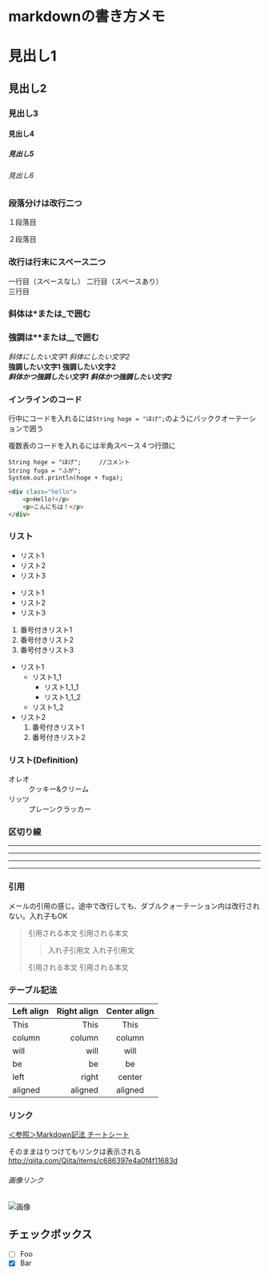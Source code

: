 # markdownの書き方メモ

# 見出し1
## 見出し2
### 見出し3
#### 見出し4
##### 見出し5
###### 見出し6

### 段落分けは改行二つ
１段落目

２段落目

### 改行は行末にスペース二つ

一行目（スペースなし）
二行目（スペースあり）  
三行目

### 斜体は*または_で囲む
### 強調は**または__で囲む

*斜体にしたい文字1*  _斜体にしたい文字2_  
**強調したい文字1**  __強調したい文字2__  
***斜体かつ強調したい文字1***  ___斜体かつ強調したい文字2___  

### インラインのコード

行中にコードを入れるには`String hoge = "ほげ";`のようにバッククオーテーションで囲う  

複数表のコードを入れるには半角スペース４つ行頭に

    String hoge = "ほげ";     //コメント
    String fuga = "ふが";
    System.out.println(hoge + fuga);

```html
<div class="hello">
    <p>Hello!</p>
    <p>こんにちは！</p>
</div>
```

### リスト

* リスト1
* リスト2
* リスト3


- リスト1
- リスト2
- リスト3


1. 番号付きリスト1
2. 番号付きリスト2
3. 番号付きリスト3


- リスト1
    - リスト1_1
        - リスト1_1_1
        - リスト1_1_2
    - リスト1_2
- リスト2
    1. 番号付きリスト1
    2. 番号付きリスト2


### リスト(Definition)
<dl>
    <dt>オレオ</dt>
    <dd>クッキー&クリーム</dd>
    <dt>リッツ</dt>
    <dd>プレーンクラッカー</dd>
</dl>

### 区切り線
___________

***

*****

--------------

### 引用

メールの引用の感じ。途中で改行しても、ダブルクォーテーション内は改行されない。入れ子もOK

> 引用される本文
> 引用される本文
> > 入れ子引用文
> > 入れ子引用文
>
> 引用される本文
> 引用される本文

### テーブル記法
| Left align | Right align | Center align |
|:-----------|------------:|:------------:|
| This       |        This |     This     |
| column     |      column |    column    |
| will       |        will |     will     |
| be         |          be |      be      |
| left       |       right |    center    |
| aligned    |     aligned |   aligned    |

### リンク
[＜参照＞Markdown記法 チートシート](http://qiita.com/Qiita/items/c686397e4a0f4f11683d)

そのままはりつけてもリンクは表示される
http://qiita.com/Qiita/items/c686397e4a0f4f11683d

###### 画像リンク
![画像](https://qiita-image-store.s3.amazonaws.com/0/88/profile-images/1473684075)


## チェックボックス
- [ ] Foo
- [x] Bar
